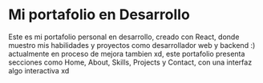 # Mi portafolio en Desarrollo
Este es mi portafolio personal en desarrollo, creado con React, donde muestro mis habilidades y proyectos como desarrollador web y backend :) actualmente en proceso de mejora tambien xd, este portafolio presenta secciones como Home, About, Skills, Projects y Contact, con una interfaz algo interactiva xd 